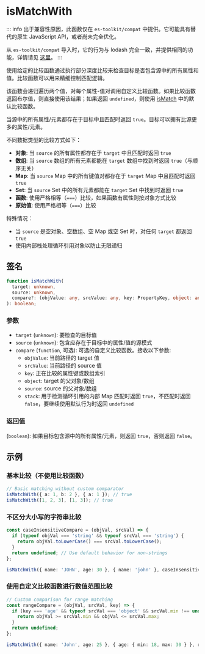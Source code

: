 # isMatchWith

::: info
出于兼容性原因，此函数仅在 `es-toolkit/compat` 中提供。它可能具有替代的原生 JavaScript API，或者尚未完全优化。

从 `es-toolkit/compat` 导入时，它的行为与 lodash 完全一致，并提供相同的功能，详情请见 [这里](../../../compatibility.md)。
:::

使用给定的比较函数通过执行部分深度比较来检查目标是否包含源中的所有属性和值。比较函数可以用来精细控制匹配逻辑。

该函数会递归遍历两个值，对每个属性-值对调用自定义比较函数。如果比较函数返回布尔值，则直接使用该结果；如果返回 `undefined`，则使用 [isMatch](./isMatch.md) 中的默认比较函数。

当源中的所有属性/元素都存在于目标中且匹配时返回 `true`。目标可以拥有比源更多的属性/元素。

不同数据类型的比较方式如下：

- **对象**: 当 `source` 的所有属性都存在于 `target` 中且匹配时返回 `true`
- **数组**: 当 `source` 数组的所有元素都能在 `target` 数组中找到时返回 `true`（与顺序无关）
- **Map**: 当 `source` Map 中的所有键值对都存在于 `target` Map 中且匹配时返回 `true`
- **Set**: 当 `source` Set 中的所有元素都能在 `target` Set 中找到时返回 `true`
- **函数**: 使用严格相等（`===`）比较，如果函数有属性则按对象方式比较
- **原始值**: 使用严格相等（`===`）比较

特殊情况：

- 当 `source` 是空对象、空数组、空 Map 或空 Set 时，对任何 `target` 都返回 `true`
- 使用内部栈处理循环引用对象以防止无限递归

## 签名

```typescript
function isMatchWith(
  target: unknown,
  source: unknown,
  compare?: (objValue: any, srcValue: any, key: PropertyKey, object: any, source: any, stack?: Map<any, any>) => unknown
): boolean;
```

### 参数

- `target` (`unknown`): 要检查的目标值
- `source` (`unknown`): 包含应存在于目标中的属性/值的源模式
- `compare` (`function`, 可选): 可选的自定义比较函数。接收以下参数:
  - `objValue`: 当前路径的 target 值
  - `srcValue`: 当前路径的 source 值
  - `key`: 正在比较的属性键或数组索引
  - `object`: target 的父对象/数组
  - `source`: source 的父对象/数组
  - `stack`: 用于检测循环引用的内部 Map
    匹配时返回 `true`，不匹配时返回 `false`，要继续使用默认行为时返回 `undefined`

### 返回值

(`boolean`): 如果目标包含源中的所有属性/元素，则返回 `true`，否则返回 `false`。

## 示例

### 基本比较（不使用比较函数）

```typescript
// Basic matching without custom comparator
isMatchWith({ a: 1, b: 2 }, { a: 1 }); // true
isMatchWith([1, 2, 3], [1, 3]); // true
```

### 不区分大小写的字符串比较

```typescript
const caseInsensitiveCompare = (objVal, srcVal) => {
  if (typeof objVal === 'string' && typeof srcVal === 'string') {
    return objVal.toLowerCase() === srcVal.toLowerCase();
  }
  return undefined; // Use default behavior for non-strings
};

isMatchWith({ name: 'JOHN', age: 30 }, { name: 'john' }, caseInsensitiveCompare); // true
```

### 使用自定义比较函数进行数值范围比较

```typescript
// Custom comparison for range matching
const rangeCompare = (objVal, srcVal, key) => {
  if (key === 'age' && typeof srcVal === 'object' && srcVal.min !== undefined) {
    return objVal >= srcVal.min && objVal <= srcVal.max;
  }
  return undefined;
};

isMatchWith({ name: 'John', age: 25 }, { age: { min: 18, max: 30 } }, rangeCompare); // true
```
